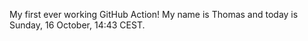 My first ever working GitHub Action!
My name is Thomas and today is Sunday, 16 October, 14:43 CEST. 
